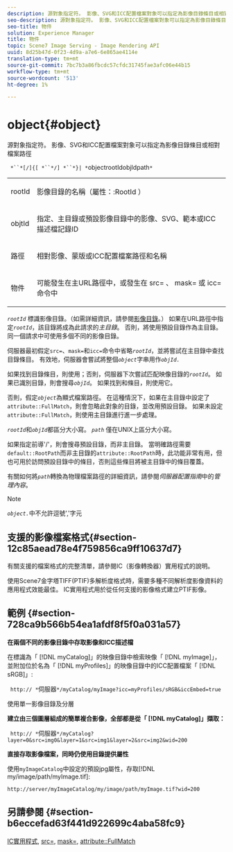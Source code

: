 ```yaml
---
description: 源對象指定符。 影像、SVG和ICC配置檔案對象可以指定為影像目錄條目或相對檔案路徑
seo-description: 源對象指定符。 影像、SVG和ICC配置檔案對象可以指定為影像目錄條目或相對檔案路徑
seo-title: 物件
solution: Experience Manager
title: 物件
topic: Scene7 Image Serving - Image Rendering API
uuid: 8d25b47d-0f23-4d9a-a7e6-6e865ae4114e
translation-type: tm+mt
source-git-commit: 7bc7b3a86fbcdc57cfdc31745fae3afc06e44b15
workflow-type: tm+mt
source-wordcount: '513'
ht-degree: 1%

---
```



# object{#object}

源對象指定符。 影像、SVG和ICC配置檔案對象可以指定為影像目錄條目或相對檔案路徑

` *``*[/]{[ *``*/] *``*}| *`objectrootIdobjIdpath`*`

<table id="simpletable_A8B9B4D508B94BE5B7F6112F0A5F8270"> 
 <tr class="strow"> 
  <td class="stentry"> <p> <span class="codeph"> <span class="varname"> rootId  </span> </span> </p> </td> 
  <td class="stentry"> <p>影像目錄的名稱（<span class="codeph">屬性：:RootId </span>） </p> </td> 
 </tr> 
 <tr class="strow"> 
  <td class="stentry"> <p> <span class="codeph"> <span class="varname"> objtId  </span> </span> </p> </td> 
  <td class="stentry"> <p>指定、主目錄或預設影像目錄中的影像、SVG、範本或ICC描述檔記錄ID </p> </td> 
 </tr> 
 <tr class="strow"> 
  <td class="stentry"> <p> <span class="codeph"> <span class="varname"> 路徑  </span> </span> </p> </td> 
  <td class="stentry"> <p>相對影像、蒙版或ICC配置檔案路徑和名稱 </p> </td> 
 </tr> 
 <tr class="strow"> 
  <td class="stentry"> <p> <span class="codeph"> <span class="varname"> 物件  </span> </span> </p> </td> 
  <td class="stentry"> <p>可能發生在主URL路徑中，或發生在<span class="codeph"> src= </span>、<span class="codeph"> mask= </span>或<span class="codeph"> icc= </span>命令中 </p> </td> 
 </tr> 
</table>

*`rootId`* 標識影像目錄。（如需詳細資訊，請參閱[影像目錄](../../../../../is-api/image-catalog/image-serving-api-ref/c-image-catalog-reference/c-overview/c-overview.md#concept-9ce2b6a133de45f783e95cabc5810ac3)。） 如果在URL路徑中指定&#x200B;*`rootId`*，該目錄將成為此請求的&#x200B;*主目錄*。 否則，將使用預設目錄作為主目錄。 同一個請求中可使用多個不同的影像目錄。

伺服器最初假定`src=`、`mask=`和`icc=`命令中省略&#x200B;*`rootId`*，並將嘗試在主目錄中查找目錄條目。 有效地，伺服器會嘗試將整個&#x200B;*`object`*&#x200B;字串用作&#x200B;*`objId.`*

如果找到目錄條目，則使用；否則，伺服器下次嘗試匹配映像目錄的&#x200B;*`rootId`*。 如果已識別目錄，則會搜尋&#x200B;*`objId`*。 如果找到和條目，則使用它。

否則，假定&#x200B;*`object`*&#x200B;為顯式檔案路徑。 在這種情況下，如果在主目錄中設定了`attribute::FullMatch`，則會忽略此對象的目錄，並改用預設目錄。 如果未設定`attribute::FullMatch`，則使用主目錄進行進一步處理。

*`rootId`*&#x200B;和&#x200B;*`objId`*&#x200B;都區分大小寫。 *`path`* 僅在UNIX上區分大小寫。

如果指定前導&#39;/&#39;，則會搜尋預設目錄，而非主目錄。 當明確路徑需要`default::RootPath`而非主目錄的`attribute::RootPath`時，此功能非常有用，但也可用於訪問預設目錄中的條目，否則這些條目將被主目錄中的條目覆蓋。

有關如何將&#x200B;*`path`*&#x200B;轉換為物理檔案路徑的詳細資訊，請參閱&#x200B;*伺服器配置指南*&#x200B;中的&#x200B;*管理內容*。

>[!NOTE]
>
>*`object.`*&#x200B;中不允許逗號&#39;,&#39;字元

## 支援的影像檔案格式{#section-12c85aead78e4f759856ca9ff10637d7}

有關支援的檔案格式的完整清單，請參閱IC（影像轉換器）實用程式的說明。

使用Scene7金字塔TIFF(PTIF)多解析度格式時，需要多種不同解析度影像資料的應用程式效能最佳。 IC實用程式用於從任何支援的影像格式建立PTIF影像。

## 範例 {#section-728ca9b566b54ea1afdf8f5f0a031a57}

**在兩個不同的影像目錄中存取影像和ICC描述檔**

在標識為「 [!DNL myCatalog]」的映像目錄中檢索映像「 [!DNL myImage]」，並附加位於名為「 [!DNL myProfiles]」的映像目錄中的ICC配置檔案「 [!DNL sRGB]」:

` http:// *`伺服器`*/myCatalog/myImage?icc=myProfiles/sRGB&iccEmbed=true`

使用單一影像目錄及分層

**建立由三個圖層組成的簡單複合影像，全部都是從「 [!DNL myCatalog]」擷取：**

` http:// *`伺服器`*/myCatalog?layer=0&src=img0&layer=1&src=img1&layer=2&src=img2&wid=200`

**直接存取影像檔案，同時仍使用目錄提供屬性**

使用`myImageCatalog`中設定的預設jpg屬性，存取[!DNL my/image/path/myImage.tif]:

`http://server/myImageCatalog/my/image/path/myImage.tif?wid=200`

## 另請參閱 {#section-b6eccefad63f441d922699c4aba58fc9}

[IC實用程式](../../../../../is-api/is-utils/utilities/r-ic.md#reference-de9f43c63a8f48f1a755ff1760af8b7b),  [src=](../../../../../is-api/http-ref/image-serving-api-ref/c-http-protocol-reference/c-command-reference/r-src.md#reference-f6506637778c4c69bf106a7924a91ab1), [mask=](../../../../../is-api/http-ref/image-serving-api-ref/c-http-protocol-reference/c-command-reference/r-mask.md#reference-922254e027404fb890b850e2723ee06e),  [attribute::FullMatch](../../../../../is-api/image-catalog/image-serving-api-ref/c-image-catalog-reference/c-attributes-reference/r-fullmatch.md#reference-c3a72f31672a48b386943d6781cf50d7)
